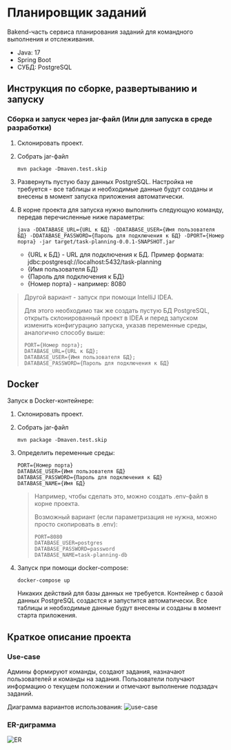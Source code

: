 # Планировщик заданий

Bakend-часть сервиса планирования заданий для командного выполнения и отслеживания.
- Java: 17
- Spring Boot
- СУБД: PostgreSQL

## Инструкция по сборке, развертыванию и запуску

### Сборка и запуск через jar-файл (Или для запуска в среде разработки)

1. Склонировать проект.
2. Собрать jar-файл

       mvn package -Dmaven.test.skip

3. Развернуть пустую базу данных PostgreSQL. Настройка не требуется - все таблицы и необходимые данные будут созданы и
   внесены в момент запуска приложения автоматически.
4. В корне проекта для запуска нужно выполнить следующую команду, передав перечисленные ниже параметры:

       java -DDATABASE_URL={URL к БД} -DDATABASE_USER={Имя пользователя БД} -DDATABASE_PASSWORD={Пароль для подключения к БД} -DPORT={Номер порта} -jar target/task-planning-0.0.1-SNAPSHOT.jar

    - {URL к БД} - URL для подключения к БД. Пример формата: jdbc:postgresql://localhost:5432/task-planning
    - {Имя пользователя БД}
    - {Пароль для подключения к БД}
    - {Номер порта} - например: 8080

> Другой вариант - запуск при помощи IntelliJ IDEA.
>
> Для этого необходимо так же создать пустую БД PostgreSQL, открыть склонированный проект в IDEA и перед запуском изменить конфигурацию запуска, указав переменные среды, аналогично способу выше:
>
>     PORT={Номер порта};
>     DATABASE_URL={URL к БД};
>     DATABASE_USER={Имя пользователя БД};
>     DATABASE_PASSWORD={Пароль для подключения к БД}

## Docker

Запуск в Docker-контейнере:

1. Склонировать проект.
2. Собрать jar-файл

       mvn package -Dmaven.test.skip

3. Определить переменные среды:

       PORT={Номер порта}
       DATABASE_USER={Имя пользователя БД}
       DATABASE_PASSWORD={Пароль для подключения к БД}
       DATABASE_NAME={Имя БД}

   > Например, чтобы сделать это, можно создать .env-файл в корне проекта.
   >
   > Возможный вариант (если параметризация не нужна, можно просто скопировать в .env):
   >
   >     PORT=8080
   >     DATABASE_USER=postgres
   >     DATABASE_PASSWORD=password
   >     DATABASE_NAME=task-planning-db

4. Запуск при помощи docker-compose:

       docker-compose up

   Никаких действий для базы данных не требуется. Контейнер с базой данных PostgreSQL создастся и запустится
   автоматически. Все таблицы и необходимые данные будут внесены и созданы в момент старта приложения.

## Краткое описание проекта

### Use-case

Админы формируют команды, создают задания, назначают пользователей и команды на задания. Пользователи получают
информацию о текущем положении и отмечают выполнение подзадач заданий.

Диаграмма вариантов использования:
![use-case](https://user-images.githubusercontent.com/63102929/209673347-9ce4803a-a1fa-495f-87ad-95850ea2960b.jpg)

### ER-диграмма

![ER](https://user-images.githubusercontent.com/63102929/209673991-cea31ef5-37a7-4ec9-a062-fe8126f36997.jpg)

